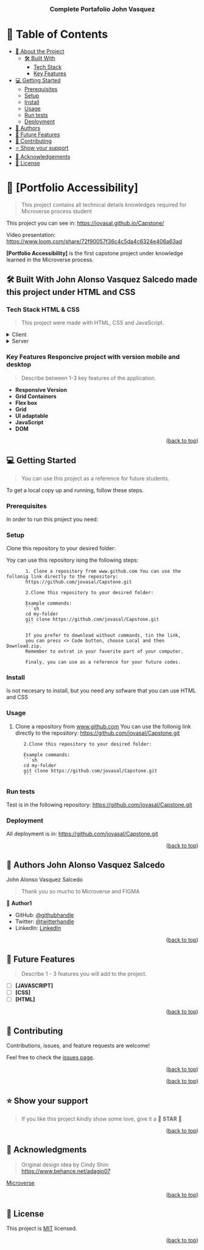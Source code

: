 <a name="readme-top"></a>


<div align="center">
  
  <h3><b>Complete Portafolio John Vasquez</b></h3>

</div>

# 📗 Table of Contents

- [📖 About the Project](#about-project)
  - [🛠 Built With](#built-with)
    - [Tech Stack](#tech-stack)
    - [Key Features](#key-features)
- [💻 Getting Started](#getting-started)
  - [Prerequisites](#prerequisites)
  - [Setup](#setup)
  - [Install](#install)
  - [Usage](#usage)
  - [Run tests](#run-tests)
  - [Deployment](#deployment)
- [👥 Authors](#authors)
- [🔭 Future Features](#future-features)
- [🤝 Contributing](#contributing)
- [⭐️ Show your support](#support)
- [🙏 Acknowledgements](#acknowledgements)
- [📝 License](#license)

<!-- PROJECT DESCRIPTION -->

# 📖 [Portfolio Accessibility] <a name="about-project"></a>

> This project contains all technical details knowledges required for Microverse process student

 This project you can see in: https://jovasal.github.io/Capstone/

 Video presentation: https://www.loom.com/share/72f90057f36c4c5da4c6324e406a63ad 

**[Portfolio Accessibility]** is the first capstone project under knowledge learned in the Microverse process.

## 🛠 Built With <a name="built-with">John Alonso Vasquez Salcedo made this project under HTML and CSS</a>

### Tech Stack <a name="tech-stack">HTML & CSS</a>

> This project were made with HTML, CSS and JavaScript.

<details>
  <summary>Client</summary>
  <ul>
    <li><a href="https://html.com/">html</a></li>
  </ul>
</details>

<details>
  <summary>Server</summary>
  <ul>
    <li><a href="https://desarrolloweb.com/home/css">css</a></li>
  </ul>
</details>

### Key Features <a name="key-features">Responcive project with version mobile and desktop</a>

> Describe between 1-3 key features of the application.

- **Responsive Version**
- **Grid Containers**
- **Flex box**
- **Grid**
- **UI adaptable**
- **JavaScript**
- **DOM**


<p align="right">(<a href="#readme-top">back to top</a>)</p>

## 💻 Getting Started <a name="getting-started"></a>

> You can use this project as a reference for future students.

To get a local copy up and running, follow these steps.

### Prerequisites

In order to run this project you need:

<!--
Example command:

```sh
 gem install rails
```
 -->

### Setup

Clone this repository to your desired folder:

Yoy can use this repository ising the following steps:
           
           1. Clone a repository from www.github.com You can use the follonig link directly to the repository:
           https://github.com/jovasal/Capstone.git
           
           2.Clone this repository to your desired folder:
           
           Example commands:
           ```sh
           cd my-folder
           git clone https://github.com/jovasal/Capstone.git
           ```
           
           If you prefer to download without commands, tin the link, 
           you can press <> Code button, choose Local and then Download.zip. 
           Remember to extrat in your faverite part of your computer.
           
           Finaly, you can use as a reference for your future codes.

### Install

Is not necesary to install, but you need any sofware that you can use HTML and CSS

### Usage

 1. Clone a repository from www.github.com You can use the follonig link directly to the repository:
           https://github.com/jovasal/Capstone.git
           
           2.Clone this repository to your desired folder:
           
           Example commands:
           ```sh
           cd my-folder
           git clone https://github.com/jovasal/Capstone.git
           ```

### Run tests

Test is in the following repository: https://github.com/jovasal/Capstone.git

### Deployment


All deployment is in: https://github.com/jovasal/Capstone.git

<p align="right">(<a href="#readme-top">back to top</a>)</p>

## 👥 Authors <a name="authors">John Alonso Vasquez Salcedo</a>

John Alonso Vasquez Salcedo

> Thank you so mucho to Microverse and FIGMA

👤 **Author1**

- GitHub: [@githubhandle](https://github.com/jovasal/)
- Twitter: [@twitterhandle](https://twitter.com/jovasal)
- LinkedIn: [LinkedIn](https://www.linkedin.com/in/john-alonso-vasquez-salcedo-95749632/)

<p align="right">(<a href="#readme-top">back to top</a>)</p>

## 🔭 Future Features <a name="future-features"></a>

> Describe 1 - 3 features you will add to the project.

- [ ] **[JAVASCRIPT]**
- [ ] **[CSS]**
- [ ] **[HTML]**

<p align="right">(<a href="#readme-top">back to top</a>)</p>

## 🤝 Contributing <a name="contributing"></a>

Contributions, issues, and feature requests are welcome!

Feel free to check the [issues page](https://github.com/jovasal/Capstone.git/issues).

<p align="right">(<a href="#readme-top">back to top</a>)</p>

<p align="right">(<a href="#readme-top">back to top</a>)</p>

## ⭐️ Show your support <a name="support"></a>

> If you like this project kindly show some love, give it a 🌟 **STAR** 🌟

<p align="right">(<a href="#readme-top">back to top</a>)</p>

## 🙏 Acknowledgments <a name="acknowledgements"></a>

> Original design idea by Cindy Shin: https://www.behance.net/adagio07

[Microverse](https://www.microverse.org/es/inicio)

<p align="right">(<a href="#readme-top">back to top</a>)</p>

## 📝 License <a name="license"></a>

This project is [MIT](./MIT.md) licensed.

<p align="right">(<a href="#readme-top">back to top</a>)</p>
